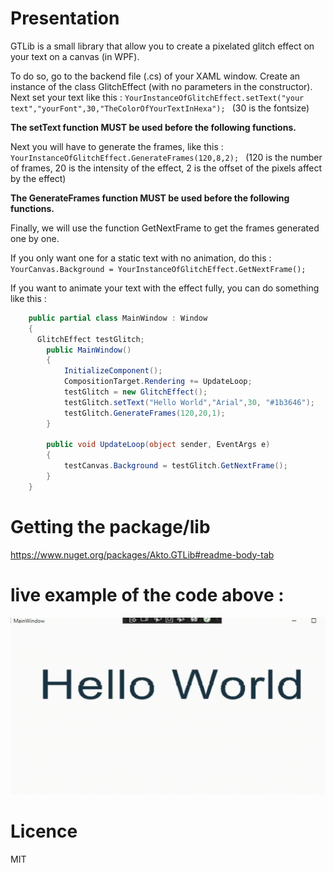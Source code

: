 # Presentation
GTLib is a small library that allow you to create a pixelated glitch effect on your text on a canvas (in WPF).

To do so, go to the backend file (.cs) of your XAML window.
Create an instance of the class GlitchEffect (with no parameters in the constructor).
Next set your text like this :
```YourInstanceOfGlitchEffect.setText("your text","yourFont",30,"TheColorOfYourTextInHexa"); ```
(30 is the fontsize)

**The setText function MUST be used before the following functions.**

Next you will have to generate the frames, like this : 
```YourInstanceOfGlitchEffect.GenerateFrames(120,8,2); ```
(120 is the number of frames, 20 is the intensity of the effect, 2 is the offset of the pixels affect by the effect)

**The GenerateFrames function MUST be used before the following functions.**

Finally, we will use the function GetNextFrame to get the frames generated one by one.

If you only want one for a static text with no animation, do this : 
```YourCanvas.Background = YourInstanceOfGlitchEffect.GetNextFrame(); ```

If you want to animate your text with the effect fully, you can do something like this :

```cs
    public partial class MainWindow : Window
    {
      GlitchEffect testGlitch;
        public MainWindow()
        {
            InitializeComponent();
            CompositionTarget.Rendering += UpdateLoop;
            testGlitch = new GlitchEffect();
            testGlitch.setText("Hello World","Arial",30, "#1b3646");
            testGlitch.GenerateFrames(120,20,1);
        }
	
        public void UpdateLoop(object sender, EventArgs e)
        {
            testCanvas.Background = testGlitch.GetNextFrame();
        }
    }
```

# Getting the package/lib 

https://www.nuget.org/packages/Akto.GTLib#readme-body-tab

# live example of the code above :

![til](Untitled.gif)


# Licence 
MIT
